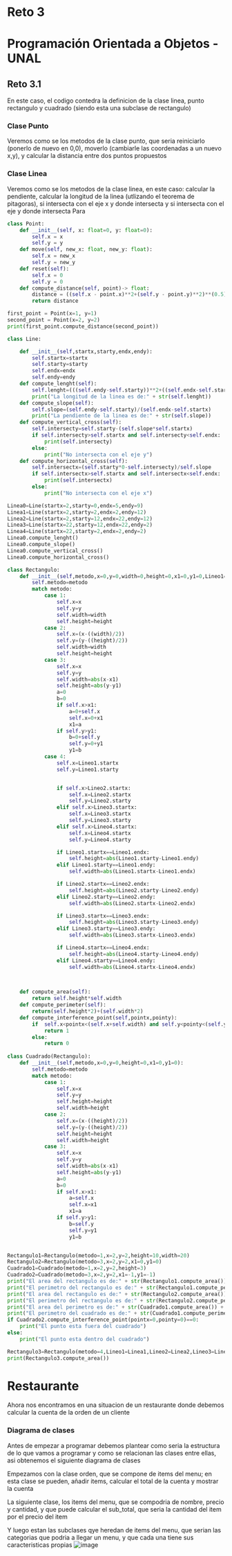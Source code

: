 # Reto 3
# Programación Orientada a Objetos - UNAL



## Reto 3.1

En este caso, el codigo contedra la definicion de la clase linea, punto rectangulo y cuadrado (siendo esta una subclase de rectangulo)

### Clase Punto
Veremos como se los metodos de la clase punto, que seria reiniciarlo (ponerlo de nuevo en 0,0), moverlo (cambiarle las coordenadas a un nuevo x,y), y calcular la distancia entre dos puntos propuestos

### Clase Linea 
Veremos como se los metodos de la clase linea, en este caso: calcular la pendiente, calcular la longitud de la linea (utlizando el teorema de pitagoras), si intersecta con el eje x y donde intersecta y si intersecta con el eje y donde intersecta
Para
```python
class Point:
    def __init__(self, x: float=0, y: float=0):
        self.x = x
        self.y = y
    def move(self, new_x: float, new_y: float):
        self.x = new_x
        self.y = new_y
    def reset(self):
        self.x = 0
        self.y = 0
    def compute_distance(self, point)-> float:
        distance = ((self.x - point.x)**2+(self.y - point.y)**2)**(0.5)
        return distance

first_point = Point(x=1, y=1)
second_point = Point(x=2, y=2)
print(first_point.compute_distance(second_point))

class Line:

    def __init__(self,startx,starty,endx,endy):
        self.startx=startx
        self.starty=starty
        self.endx=endx
        self.endy=endy
    def compute_lenght(self):
        self.lenght=(((self.endy-self.starty))**2+((self.endx-self.startx)**2))**0.5
        print("La longitud de la linea es de:" + str(self.lenght))
    def compute_slope(self):
        self.slope=(self.endy-self.starty)/(self.endx-self.startx)
        print("La pendiente de la linea es de:" + str(self.slope))
    def compute_vertical_cross(self):
        self.intersecty=self.starty-(self.slope*self.startx)
        if self.intersecty>self.startx and self.intersecty<self.endx:
            print(self.intersecty)
        else:
            print("No intersecta con el eje y")
    def compute_horizontal_cross(self):
        self.intersectx=(self.starty*0-self.intersecty)/self.slope
        if self.intersectx>self.startx and self.intersectx<self.endx:
            print(self.intersectx)
        else:
            print("No intersecta con el eje x")

Linea0=Line(startx=2,starty=0,endx=5,endy=9)
Linea1=Line(startx=2,starty=2,endx=2,endy=12)
Linea2=Line(startx=2,starty=12,endx=22,endy=12)
Linea3=Line(startx=22,starty=12,endx=22,endy=2)
Linea4=Line(startx=22,starty=2,endx=2,endy=2)
Linea0.compute_lenght()
Linea0.compute_slope()
Linea0.compute_vertical_cross()
Linea0.compute_horizontal_cross()

class Rectangulo:
    def __init__(self,metodo,x=0,y=0,width=0,height=0,x1=0,y1=0,Lineo1=0,Lineo2=0,Lineo3=0,Lineo4=0):
        self.metodo=metodo
        match metodo:
            case 1:
                self.x=x
                self.y=y
                self.width=width
                self.height=height
            case 2:
                self.x=(x-((width)/2))
                self.y=(y-((height)/2))
                self.width=width
                self.height=height
            case 3:
                self.x=x
                self.y=y
                self.width=abs(x-x1)
                self.height=abs(y-y1)
                a=0
                b=0
                if self.x>x1:
                    a=0+self.x
                    self.x=0+x1
                    x1=a
                if self.y>y1:
                    b=0+self.y
                    self.y=0+y1
                    y1=b
            case 4:
                self.x=Lineo1.startx
                self.y=Lineo1.starty


                if self.x>Lineo2.startx:
                    self.x=Lineo2.startx
                    self.y=Lineo2.starty
                elif self.x>Lineo3.startx:
                    self.x=Lineo3.startx
                    self.y=Lineo3.starty
                elif self.x>Lineo4.startx:
                    self.x=Lineo4.startx
                    self.y=Lineo4.starty

                if Lineo1.startx==Lineo1.endx:
                    self.height=abs(Lineo1.starty-Lineo1.endy)
                elif Lineo1.starty==Lineo1.endy:
                    self.width=abs(Lineo1.startx-Lineo1.endx)

                if Lineo2.startx==Lineo2.endx:
                    self.height=abs(Lineo2.starty-Lineo2.endy)
                elif Lineo2.starty==Lineo2.endy:
                    self.width=abs(Lineo2.startx-Lineo2.endx) 

                if Lineo3.startx==Lineo3.endx:
                    self.height=abs(Lineo3.starty-Lineo3.endy)
                elif Lineo3.starty==Lineo3.endy:
                    self.width=abs(Lineo3.startx-Lineo3.endx)   

                if Lineo4.startx==Lineo4.endx:
                    self.height=abs(Lineo4.starty-Lineo4.endy)
                elif Lineo4.starty==Lineo4.endy:
                    self.width=abs(Lineo4.startx-Lineo4.endx)                


                
    def compute_area(self):
        return self.height*self.width
    def compute_perimeter(self):
        return(self.height*2)+(self.width*2) 
    def compute_interference_point(self,pointx,pointy):
        if  self.x<pointx<(self.x+self.width) and self.y<pointy<(self.y+self.height):
            return 1
        else:
            return 0
                
class Cuadrado(Rectangulo):
    def __init__(self,metodo,x=0,y=0,height=0,x1=0,y1=0):
        self.metodo=metodo
        match metodo:
            case 1:
                self.x=x
                self.y=y
                self.height=height
                self.width=height
            case 2:
                self.x=(x-((height)/2))
                self.y=(y-((height)/2))
                self.height=height
                self.width=height
            case 3:
                self.x=x
                self.y=y
                self.width=abs(x-x1)
                self.height=abs(y-y1)
                a=0
                b=0
                if self.x>x1:
                    a=self.x
                    self.x=x1
                    x1=a
                if self.y>y1:
                    b=self.y
                    self.y=y1
                    y1=b


Rectangulo1=Rectangulo(metodo=1,x=2,y=2,height=10,width=20)
Rectangulo2=Rectangulo(metodo=3,x=2,y=2,x1=0,y1=0)
Cuadrado1=Cuadrado(metodo=1,x=2,y=2,height=3)
Cuadrado2=Cuadrado(metodo=3,x=2,y=2,x1=-1,y1=-1)
print("El area del rectangulo es de:" + str(Rectangulo1.compute_area()) + "cm^2")
print("El perimetro del rectangulo es de:" + str(Rectangulo1.compute_perimeter()) + "cm")
print("El area del rectangulo es de:" + str(Rectangulo2.compute_area()) + "cm^2")
print("El perimetro del rectangulo es de:" + str(Rectangulo2.compute_perimeter()) + "cm")
print("El area del perimetro es de:" + str(Cuadrado1.compute_area()) + "cm^2")
print("El perimetro del cuadrado es de:" + str(Cuadrado1.compute_perimeter()) + "cm")
if Cuadrado2.compute_interference_point(pointx=0,pointy=0)==0:
    print("El punto esta fuera del cuadrado")
else:
    print("El punto esta dentro del cuadrado")

Rectangulo3=Rectangulo(metodo=4,Lineo1=Linea1,Lineo2=Linea2,Lineo3=Linea3,Lineo4=Linea4)
print(Rectangulo3.compute_area())
```


# Restaurante

Ahora nos encontramos en una situacion de un restaurante donde debemos calcular la cuenta de la orden de un cliente

### Diagrama de clases

Antes de empezar a programar debemos plantear como seria la estructura de lo que vamos a programar y como se relacionan las clases entre ellas, asi obtenemos el siguiente diagrama de clases

Empezamos con la clase orden, que se compone de items del menu; en esta clase se pueden, añadir items, calcular el total de la cuenta y mostrar la cuenta

La siguiente clase, los items del menu, que se compodria de nombre, precio y cantidad, y que puede calcular el sub_total, que seria la cantidad del item por el precio del item

Y luego estan las subclases qye heredan de items del menu, que serian las categorias que podria a llegar un menu, y que cada una tiene sus caracteristicas propias
![image](https://github.com/JOUNAL/Reto3/blob/main/Reto_3/Diagrama2(1).png)

